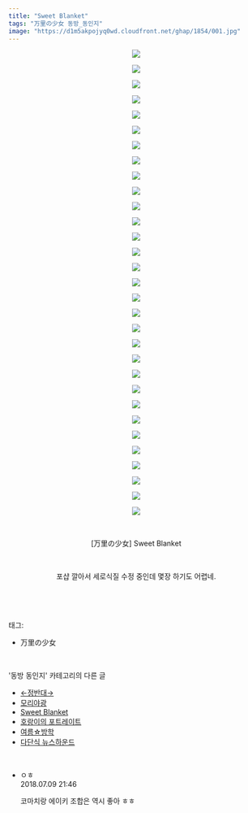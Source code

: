 ```yaml
---
title: "Sweet Blanket"
tags: "万里の少女 동방_동인지"
image: "https://d1m5akpojyq0wd.cloudfront.net/ghap/1854/001.jpg"
---
```

<div class="article">
<p><span style="color: rgb(0, 0, 0);"></span></p>
<p style="text-align: center; clear: none; float: none;"><img src="{{ site.imgserver6 }}/ghap/1854/001.jpg"/></p>
<p style="text-align: center; clear: none; float: none;"><img src="{{ site.imgserver6 }}/ghap/1854/002.jpg"/></p>
<p style="text-align: center; clear: none; float: none;"><img src="{{ site.imgserver6 }}/ghap/1854/003.jpg"/></p>
<p style="text-align: center; clear: none; float: none;"><img src="{{ site.imgserver6 }}/ghap/1854/004.jpg"/></p>
<p style="text-align: center; clear: none; float: none;"><img src="{{ site.imgserver6 }}/ghap/1854/005.jpg"/></p>
<p style="text-align: center; clear: none; float: none;"><img src="{{ site.imgserver6 }}/ghap/1854/006.jpg"/></p>
<p style="text-align: center; clear: none; float: none;"><img src="{{ site.imgserver6 }}/ghap/1854/007.jpg"/></p>
<p style="text-align: center; clear: none; float: none;"><img src="{{ site.imgserver6 }}/ghap/1854/008.jpg"/></p>
<p style="text-align: center; clear: none; float: none;"><img src="{{ site.imgserver6 }}/ghap/1854/009.jpg"/></p>
<p style="text-align: center; clear: none; float: none;"><img src="{{ site.imgserver6 }}/ghap/1854/010.jpg"/></p>
<p style="text-align: center; clear: none; float: none;"><img src="{{ site.imgserver6 }}/ghap/1854/011.jpg"/></p>
<p style="text-align: center; clear: none; float: none;"><img src="{{ site.imgserver6 }}/ghap/1854/012.jpg"/></p>
<p style="text-align: center; clear: none; float: none;"><img src="{{ site.imgserver6 }}/ghap/1854/013.jpg"/></p>
<p style="text-align: center; clear: none; float: none;"><img src="{{ site.imgserver6 }}/ghap/1854/014.jpg"/></p>
<p style="text-align: center; clear: none; float: none;"><img src="{{ site.imgserver6 }}/ghap/1854/015.jpg"/></p>
<p style="text-align: center; clear: none; float: none;"><img src="{{ site.imgserver6 }}/ghap/1854/016.jpg"/></p>
<p style="text-align: center; clear: none; float: none;"><img src="{{ site.imgserver6 }}/ghap/1854/017.jpg"/></p>
<p style="text-align: center; clear: none; float: none;"><img src="{{ site.imgserver6 }}/ghap/1854/018.jpg"/></p>
<p style="text-align: center; clear: none; float: none;"><img src="{{ site.imgserver6 }}/ghap/1854/019.jpg"/></p>
<p style="text-align: center; clear: none; float: none;"><img src="{{ site.imgserver6 }}/ghap/1854/020.jpg"/></p>
<p style="text-align: center; clear: none; float: none;"><img src="{{ site.imgserver6 }}/ghap/1854/021.jpg"/></p>
<p style="text-align: center; clear: none; float: none;"><img src="{{ site.imgserver6 }}/ghap/1854/022.jpg"/></p>
<p style="text-align: center; clear: none; float: none;"><img src="{{ site.imgserver6 }}/ghap/1854/023.jpg"/></p>
<p style="text-align: center; clear: none; float: none;"><img src="{{ site.imgserver6 }}/ghap/1854/024.jpg"/></p>
<p style="text-align: center; clear: none; float: none;"><img src="{{ site.imgserver6 }}/ghap/1854/025.jpg"/></p>
<p style="text-align: center; clear: none; float: none;"><img src="{{ site.imgserver6 }}/ghap/1854/026.jpg"/></p>
<p style="text-align: center; clear: none; float: none;"><img src="{{ site.imgserver6 }}/ghap/1854/027.jpg"/></p>
<p style="text-align: center; clear: none; float: none;"><img src="{{ site.imgserver6 }}/ghap/1854/028.jpg"/></p>
<p style="text-align: center; clear: none; float: none;"><img src="{{ site.imgserver6 }}/ghap/1854/029.jpg"/></p>
<p style="text-align: center; clear: none; float: none;"><img src="{{ site.imgserver6 }}/ghap/1854/030.jpg"/></p>
<p style="text-align: center; clear: none; float: none;"><img src="{{ site.imgserver6 }}/ghap/1854/031.jpg"/></p>
<p style="text-align: center; clear: none; float: none;"><br/></p>
<p style="text-align: center; clear: none; float: none;">[万里の少女] Sweet Blanket</p>
<p style="text-align: center; clear: none; float: none;"><br/></p>
<p style="text-align: center; clear: none; float: none;">포샵 깔아서 세로식질 수정 중인데 몇장 하기도 어렵네.</p>
<p><span style="color: rgb(0, 0, 0);"></span><br/></p>
</div><br/>
<div class="tagTrail">
<p>태그: </p>
<ul>
<li>万里の少女</li>
</ul>
</div><br/>
<div class="another">
<p>'동방 동인지' 카테고리의 다른 글</p>
<ul>
<li><a href="/ghap_1856">←정반대→</a></li>
<li><a href="/ghap_1855">모리야광</a></li>
<li><a href="/ghap_1854">Sweet Blanket</a></li>
<li><a href="/ghap_1853">호랑이의 포트레이트</a></li>
<li><a href="/ghap_1852">여름☆방학</a></li>
<li><a href="/ghap_1851">다단식 뉴스하운드</a></li>
</ul>
</div><br/>
<div class="cb_module cb_fluid">
<div class="cb_wrt cb_profile">
<div class="comment">
<ul>
<li class="cb_thumb_off" id="comment15282872">
<div class="cb_comment_area">
<div class="cb_info_area">
<div class="cb_section">
<span class="cb_nick_name">ㅇㅎ</span>
</div>
<div class="cb_section">
<span class="cb_date">2018.07.09 21:46 </span>
</div>
</div>
<div class="cb_dsc_comment">
<p class="cb_dsc">
											코마치랑 에이키 조합은 역시 좋아 ㅎㅎ
										</p>
</div>
</div></li>
</ul>
</div>
</div><!-- commentList close -->
</div><br/>

